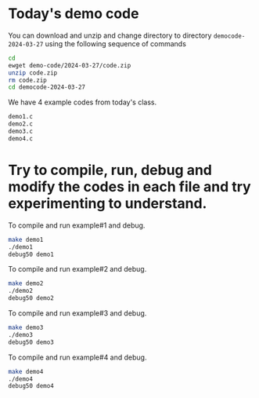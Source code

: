 # Today's demo code

You can download and unzip and change directory to directory `democode-2024-03-27` using the following sequence of commands
```bash
cd
ewget demo-code/2024-03-27/code.zip
unzip code.zip
rm code.zip
cd democode-2024-03-27
```

We have 4 example codes from today's class.  
```bash
demo1.c	
demo2.c	
demo3.c	
demo4.c
```
# Try to compile, run, debug and modify the codes in each file and try experimenting to understand.  

To compile and run example#1 and debug.
```bash
make demo1
./demo1
debug50 demo1
```

To compile and run example#2 and debug.
```bash
make demo2
./demo2
debug50 demo2
```

To compile and run example#3 and debug.
```bash
make demo3
./demo3
debug50 demo3
```

To compile and run example#4 and debug.
```bash
make demo4
./demo4
debug50 demo4
```

